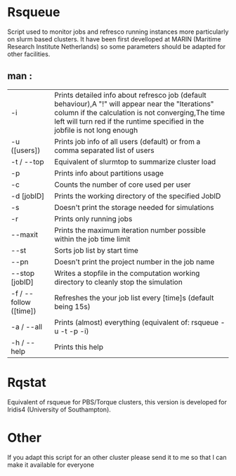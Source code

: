 # Rsqueue
Script used to monitor jobs and refresco running instances more particularly on slurm based clusters.
It have been first develloped at MARIN (Maritime Research Institute Netherlands) so some parameters should be adapted for other facilities.

## man : 
<table>
  <tr>
    <td>-i</td>
    <td>Prints detailed info about refresco job (default behaviour),A "!" will appear near the "Iterations" column if the calculation is not converging,The time left will turn red if the runtime specified in the jobfile is not long enough</td>
  </tr>
  <tr>
    <td>-u ([users])</td>
    <td>Prints job info of all users (default) or from a comma separated list of users</td>
  </tr>
  <tr>
    <td>-t / --top</td>
    <td>Equivalent of slurmtop to summarize cluster load</td>
  </tr>
  <tr>
    <td>-p</td>
    <td>Prints info about partitions usage</td>
  </tr>
  <tr>
    <td>-c</td>
    <td>Counts the number of core used per user</td>
  </tr>
  <tr>
    <td>-d [jobID]</td>
    <td>Prints the working directory of the specified JobID</td>
  </tr>
  <tr>
    <td>-s</td>
    <td>Doesn't print the storage needed for simulations</td>
  </tr>
  <tr>
    <td>-r</td>
    <td>Prints only running jobs</td>
  </tr>
  <tr>
    <td>--maxit</td>
    <td>Prints the maximum iteration number possible within the job time limit</td>
  </tr>
  <tr>
    <td>--st</td>
    <td>Sorts job list by start time</td>
  </tr>
  <tr>
    <td>--pn</td>
    <td>Doesn't print the project number in the job name</td>
  </tr>
  <tr>
    <td>--stop [jobID]</td>
    <td>Writes a stopfile in the computation working directory to cleanly stop the simulation</td>
  </tr>
  <tr>
    <td>-f / --follow ([time])</td>
    <td>Refreshes the your job list every [time]s (default being 15s)</td>
  </tr>
  <tr>
    <td>-a / --all</td>
    <td>Prints (almost) everything (equivalent of: rsqueue -u -t -p -i)</td>
  </tr>
  <tr>
    <td>-h / --help</td>
    <td>Prints this help</td>
  </tr>
</table>




# Rqstat

Equivalent of rsqueue for PBS/Torque clusters, this version is developed for Iridis4 (University of Southampton).

# Other
If you adapt this script for an other cluster please send it to me so that I can make it available for everyone
